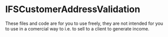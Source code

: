 # IFSCustomerAddressValidation
These files and code are for you to use freely, they are not intended for you to use in a comercial way to i.e. to sell to a client to generate income.
